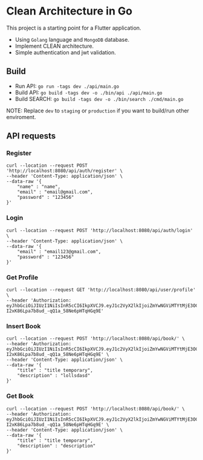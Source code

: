 # Clean Architecture in Go

This project is a starting point for a Flutter application.
- Using `Golang` language and `MongoDB` database.
- Implement CLEAN architecture.
- Simple authentication and jwt validation.

## Build

  - Run API: `go run -tags dev ./api/main.go`
  - Build API: `go build -tags dev -o ./bin/api ./api/main.go`
  - Build SEARCH: `go build -tags dev -o ./bin/search ./cmd/main.go`

NOTE: Replace `dev` to `staging` or `production` if you want to build/run other enviroment.

## API requests 

### Register
```
curl --location --request POST 'http://localhost:8080/api/auth/register' \
--header 'Content-Type: application/json' \
--data-raw '{
    "name" : "name",
    "email" : "email@gmail.com",
    "password" : "123456"
}'
```

### Login
```
curl --location --request POST 'http://localhost:8080/api/auth/login' \
--header 'Content-Type: application/json' \
--data-raw '{ 
    "email" : "email123@gmail.com",
    "password" : "123456"
}'
```

### Get Profile

```
curl --location --request GET 'http://localhost:8080/api/user/profile' \
--header 'Authorization: eyJhbGciOiJIUzI1NiIsInR5cCI6IkpXVCJ9.eyJ1c2VyX2lkIjoiZmYwNGViMTYtMjE3OC00MDU5LWFjZWYtNDA4Mjc4ZWIyOWUxIiwiZXhwIjoxNjY0NDYyMDU0LCJpYXQiOjE2NjQzNzU2NTQsImlzcyI6InR1YW5od2luZyJ9.P8hoRDx-I2xK86Lpa7b8ud_-qQ1a_58Ne6pHTqHGq9E'
```

### Insert Book
```
curl --location --request POST 'http://localhost:8080/api/book/' \
--header 'Authorization: eyJhbGciOiJIUzI1NiIsInR5cCI6IkpXVCJ9.eyJ1c2VyX2lkIjoiZmYwNGViMTYtMjE3OC00MDU5LWFjZWYtNDA4Mjc4ZWIyOWUxIiwiZXhwIjoxNjY0NDYyMDU0LCJpYXQiOjE2NjQzNzU2NTQsImlzcyI6InR1YW5od2luZyJ9.P8hoRDx-I2xK86Lpa7b8ud_-qQ1a_58Ne6pHTqHGq9E' \
--header 'Content-Type: application/json' \
--data-raw '{
    "title" : "title temporary",
    "description" : "lollsdasd"
}'
```

### Get Book
```
curl --location --request POST 'http://localhost:8080/api/book/' \
--header 'Authorization: eyJhbGciOiJIUzI1NiIsInR5cCI6IkpXVCJ9.eyJ1c2VyX2lkIjoiZmYwNGViMTYtMjE3OC00MDU5LWFjZWYtNDA4Mjc4ZWIyOWUxIiwiZXhwIjoxNjY0NDYyMDU0LCJpYXQiOjE2NjQzNzU2NTQsImlzcyI6InR1YW5od2luZyJ9.P8hoRDx-I2xK86Lpa7b8ud_-qQ1a_58Ne6pHTqHGq9E' \
--header 'Content-Type: application/json' \
--data-raw '{
    "title" : "title temporary",
    "description" : "description"
}'